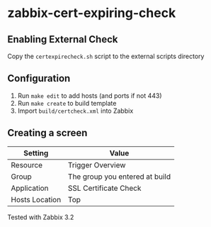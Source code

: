 # zabbix-cert-expiring-check

## Enabling External Check
Copy the `certexpirecheck.sh` script to the external scripts directory
  
## Configuration
1. Run `make edit` to add hosts (and ports if not 443)  
2. Run `make create` to build template  
3. Import `build/certcheck.xml` into Zabbix  

## Creating a screen
| Setting | Value |  
| --- | --- |  
| Resource |Trigger Overview |  
| Group | The group you entered at build |  
| Application | SSL Certificate Check |  
| Hosts Location | Top |  

  
Tested with Zabbix 3.2
